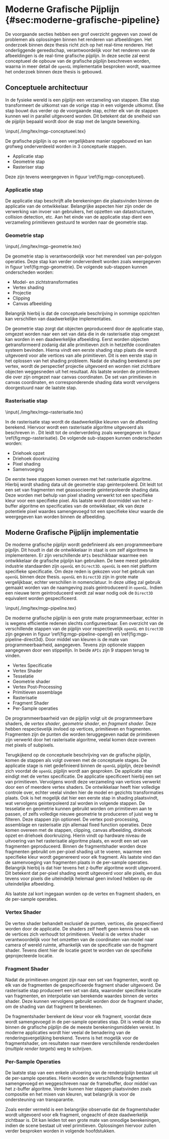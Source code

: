 # Moderne Grafische Pijplijn {#sec:moderne-grafische-pipeline}

De voorgaande secties hebben een grof overzicht gegeven van zowel de problemen
als oplossingen binnen het renderen van afbeeldingen. Het onderzoek binnen deze
thesis richt zich op het real-time renderen. Het onderliggende gereedschap, 
verantwoordelijk voor het renderen van de afbeeldingen is de real-time grafische
pijplijn. In deze sectie zal eerst conceptueel de opbouw van de grafische 
pijplijn beschreven worden, waarna in meer detail de `openGL` implementatie 
besproken wordt, waarmee het onderzoek binnen deze thesis is gebouwd.  

## Conceptuele architectuur

In de fysieke wereld is een pijplijn een verzameling van stappen. Elke stap 
transformeert de uitkomst van de vorige stap in een volgende uitkomst. 
Elke stap bouwt dus verder op de voorgaande stap, echter elk van de stappen
kunnen wel in parallel uitgevoerd worden. Dit betekent dat de snelheid van de
pijplijn bepaald wordt door de stap met de langste bewerking.  

\input{./img/tex/mgp-conceptueel.tex}

De grafische pijplijn is op een vergelijkbare manier opgebouwd en kan grofweg
onderverdeeld worden in 3 conceptuele stappen.

* Applicatie stap  
* Geometrie stap  
* Rasteriser stap  

Deze zijn tevens weergegeven in figuur \ref{fig:mgp-conceptueel}.  

### Applicatie stap

De applicatie stap beschrijft alle berekeningen die plaatsvinden binnen de 
applicatie van de ontwikkelaar. Belangrijke aspecten hier zijn onder de 
verwerking van invoer van gebruikers, het opzetten van datastructuren, 
collision detection, etc. Aan het einde van de applicatie stap dient een 
verzameling primitieven gestuurd te worden naar de geometrie stap.  

### Geometrie stap

\input{./img/tex/mgp-geometrie.tex}

De geometrie stap is verantwoordelijk voor het merendeel van per-polygon 
operaties. Deze stap kan verder onderverdeelt worden zoals weergegeven 
in figuur \ref{fig:mgp-geometrie}.
De volgende sub-stappen kunnen onderscheden worden:

* Model- en zichtstransformaties
* Vertex shading
* Projectie
* Clipping
* Canvas afbeelding

Belangrijk hierbij is dat de conceptuele beschrijving in sommige opzichten 
kan verschillen van daadwerkelijke implementaties.  

De geometrie stap zorgt dat objecten geproduceerd door de applicatie stap, 
omgezet worden naar een set van data die in de rasterisatie stap omgezet 
kan worden in een daadwerkelijke afbeelding. 
Eerst worden objecten getransformeerd zodanig dat alle primitieven zich in 
hetzelfde coordinaten systeem bevinden.
Hierna vindt een eerste shading stap plaats die wordt uitgevoerd voor alle
vertices van alle primitieven. Dit is een eerste stap in het oplossen van
het shading probleem. Nadat de shading berekend is per vertex, wordt de 
perspectief projectie uitgevoerd en worden niet zichtbare objecten 
weggesneden uit het resultaat. Als laatste worden de primitieven die over zijn
omgezet naar canvas coordinaten. De set van primitieven in canvas coordinaten, 
en corresponderende shading data wordt vervolgens doorgestuurd naar de laatste
stap.  

### Rasterisatie stap

\input{./img/tex/mgp-rasterisatie.tex}

In de rasterisatie stap wordt de daadwerkelijke kleuren van de afbeelding
berekend. Hiervoor wordt een rasterisatie algoritme uitgevoerd als beschreven
in . Dit leidt tot de onderverdeling zoals weergegeven in figuur 
\ref{fig:mgp-rasterisatie}. 
De volgende sub-stappen kunnen onderscheden worden:

* Driehoek opzet
* Driehoek doorkruizing
* Pixel shading
* Samenvoeging

De eerste twee stappen komen overeen met het rasterisatie algoritme. Hierbij 
wordt shading data uit de geometrie stap geinterpoleerd. Dit leidt tot een set
van fragmenten met geassocieerde geinterpoleerde shading data. 
Deze worden met behulp van pixel shading verwerkt tot een specifieke kleur 
voor een specifieke pixel. Als laatste wordt doormiddel van het z-buffer 
algoritme en specificaties van de ontwikkelaar, elk van deze potentiele pixel
waardes samengevoegd tot een specifieke kleur waarde die weergegeven kan 
worden binnen de afbeelding.

## Moderne Grafische Pijplijn implementatie
   
De moderne grafische pijplijn wordt gedefinieerd als een programmeerbare 
pijplijn. Dit houdt in dat de ontwikkelaar in staat is om zelf algoritmes
te implementeren. Er zijn verschillende `APIs` beschikbaar waarmee een 
ontwikkelaar de grafische pijplijn kan gebruiken. De twee meest gebruikte 
industrie standaarden zijn `openGL` en `Direct3D`. `openGL` is een niet platform
specifieke specificatie. Om deze reden is gekozen voor het gebruik van `openGL`
binnen deze thesis. `openGL` en `Direct3D` zijn in grote mate vergelijkbaar, 
echter verschillen in nomenclatuur. In deze uitleg zal gebruik gemaakt worden
van de naamgeving zoals geintroduceerd in `openGL`. Indien een nieuwe term 
geintroduceerd wordt zal waar nodig ook de `Direct3D` equivalent worden 
gespecificeerd.  

\input{./img/tex/mgp-pipeline.tex}

De moderne grafische pijplijn is een grote mate programmeerbaar, echter in 
is wegens efficientie redenen slechts configureerbaar. 
Een overzicht van de verschillende stappen van de pijplijn voor respectievelijk
`openGL` en `Direct3D` zijn gegeven in figuur \ref{fig:mgp-pipeline-opengl} en
\ref{fig:mgp-pipeline-direct3d}. Door middel van kleuren is de mate van 
programmeerbaarheid, aangegeven. Tevens zijn optionele stappen aangegeven door 
een stippellijn. In beide `APIs` zijn 9 stappen terug te vinden. 

* Vertex Specificatie
* Vertex Shader
* Tesselatie
* Geometrie shader
* Vertex Post-Processing
* Primitieven assemblage
* Rasterisatie
* Fragment Shader
* Per-Sample operaties

De programmeerbaarheid van de pijplijn volgt uit de programmeerbare shaders, 
de *vertex shader*, *geometrie shader*, en *fragment shader*. Deze hebben 
respectievelijk invloed op vertices, primitieven en fragmenten. Fragmenten 
zijn de punten die worden teruggegeven nadat de primitieven zijn verwerkt door
het rasterisatie algoritme, veelal komen deze overeen met pixels of subpixels.  

Terugkijkend op de conceptuele beschrijving van de grafische pijplijn, komen 
de stappen als volgt overeen met de conceptuele stages. De applicatie stage
is niet gedefinieerd binnen de `openGL` pijplijn, deze bevindt zich voordat de 
`openGL` pijplijn wordt aan gesproken. De applicatie stap eindigt met de vertex 
specificatie. De applicatie specificeert hierbij een set van primitieven.
Vervolgens wordt deze verzameling van vertices verwerkt door een of meerdere 
vertex shaders. De ontwikkelaar heeft hier volledige controle over, echter 
veelal vinden hier de model en gezichts transformaties plaats. Ook is het 
mogelijk dat hier een eerste stap in shading plaatsvindt, wat vervolgens 
geinterpoleerd zal worden in volgende stappen. De tesselatie en geometrie 
kunnen gebruikt worden om primitieven aan te passen, of zelfs volledige
nieuwe geometrie te produceren of juist weg te filteren. Deze stappen zijn 
optioneel. De vertex post-processing, assemblage en rasterisatie zijn allemaal
fixed function operaties. Deze komen overeen met de stappen, clipping, canvas
afbeelding, driehoek opzet en driehoek doorkruizing. Hierin vindt op hardware
niveau de uitvoering van het rasterisatie algoritme plaats, en wordt een set 
van fragmenten geproduceerd. Binnen de fragmentshader worden deze fragmenten
gebruikt om per-pixel shading uit te voeren, waarmee een specifieke kleur
wordt gegenereerd voor elk fragment. Als laatste vind dan de samenvoeging
van fragmenten plaats in de per-sample operaties. Belangrijk hierbij is dat
hier tevens het z-buffer algoritme wordt uitgevoerd. Dit betekent dat 
per-pixel shading wordt uitgevoerd voor alle pixels, en dus tevens voor pixels
die uiteindelijk helemaal geen invloed hebben op de uiteindelijke afbeelding.  

Als laatste zal kort ingegaan worden op de vertex en fragment shaders, en de 
per-sample operaties.

### Vertex Shader

De vertex shader behandelt exclusief de punten, vertices, die gespecifieerd 
worden door de applicatie. De shaders zelf heeft geen kennis hoe elk van de 
vertices zich verhoudt tot primitieven. Veelal is de vertex shader 
verantwoordelijk voor het omzetten van de coordinaten van model naar camera
of wereld ruimte, afhankelijk van de specificatie van de fragment shader.
Tevens dient hier de locatie gezet te worden van de specifieke geprojecteerde
locatie.  

### Fragment Shader 

Nadat de primitieven omgezet zijn naar een set van fragmenten, wordt op 
elk van de fragmenten de gespecificeerde fragment shader uitgevoerd. De 
rasterisatie stap produceert een set van data, waaronder specifieke locatie van
fragmenten, en interpolatie van berekende waardes binnen de vertex shader. Deze
kunnen vervolgens gebruikt worden door de fragment shader, om de shading van
dat fragment te berekenen.  

De fragmentshader berekent de kleur voor elk fragment, voordat deze wordt 
samengevoegd in de per-sample operaties stap. Dit is veelal de stap binnen de
grafische pijplijn die de meeste berekeningsmiddelen vereist. In moderne 
applicaties wordt hier veelal de benadering van de renderingsvergelijking
berekend. Tevens is het mogelijk voor de fragmentshader, om resultaten naar
meerdere verschillende renderdoelen (*multiple render targets*) weg te 
schrijven.  

### Per-Sample Operaties

De laatste stap van een enkele uitvoering van de renderpijplijn bestaat uit
de per-sample operaties. Hierin worden de verschillende fragmenten samengevoegd
en weggeschreven naar de framebuffer, door middel van het z-buffer algoritme.
Verder kunnen hier stappen plaatsvinden zoals compositie en het mixen van 
kleuren, wat belangrijk is voor de ondersteuning van transparantie.  

Zoals eerder vermeld is een belangrijke observatie dat de fragmentshader wordt
uitgevoerd voor elk fragment, ongeacht of deze daadwerkelijk zichtbaar is. 
Dit kan leiden tot een grote mate van onnodige berekeningen, indien de scene
bestaat uit veel primitieven. Oplossingen hiervoor zullen verder besproken 
worden in volgende hoofdstukken.  

